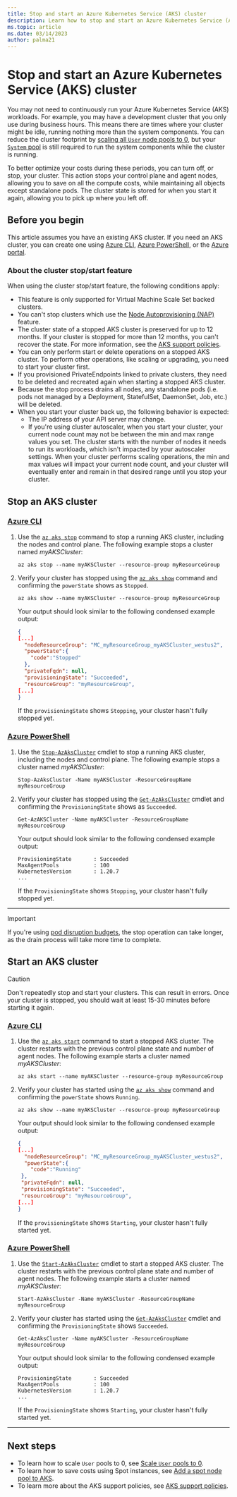 ```yaml
---
title: Stop and start an Azure Kubernetes Service (AKS) cluster
description: Learn how to stop and start an Azure Kubernetes Service (AKS) cluster.
ms.topic: article
ms.date: 03/14/2023
author: palma21
---
```


# Stop and start an Azure Kubernetes Service (AKS) cluster

You may not need to continuously run your Azure Kubernetes Service (AKS) workloads. For example, you may have a development cluster that you only use during business hours. This means there are times where your cluster might be idle, running nothing more than the system components. You can reduce the cluster footprint by [scaling all `User` node pools to 0](scale-cluster.md#scale-user-node-pools-to-0), but your [`System` pool](use-system-pools.md) is still required to run the system components while the cluster is running.

To better optimize your costs during these periods, you can turn off, or stop, your cluster. This action stops your control plane and agent nodes, allowing you to save on all the compute costs, while maintaining all objects except standalone pods. The cluster state is stored for when you start it again, allowing you to pick up where you left off.

## Before you begin

This article assumes you have an existing AKS cluster. If you need an AKS cluster, you can create one using [Azure CLI][aks-quickstart-cli], [Azure PowerShell][aks-quickstart-powershell], or the [Azure portal][aks-quickstart-portal].

### About the cluster stop/start feature

When using the cluster stop/start feature, the following conditions apply:

- This feature is only supported for Virtual Machine Scale Set backed clusters.
- You can't stop clusters which use the [Node Autoprovisioning (NAP)](node-autoprovision.md) feature.
- The cluster state of a stopped AKS cluster is preserved for up to 12 months. If your cluster is stopped for more than 12 months, you can't recover the state. For more information, see the [AKS support policies](support-policies.md).
- You can only perform start or delete operations on a stopped AKS cluster. To perform other operations, like scaling or upgrading, you need to start your cluster first.
- If you provisioned PrivateEndpoints linked to private clusters, they need to be deleted and recreated again when starting a stopped AKS cluster.
- Because the stop process drains all nodes, any standalone pods (i.e. pods not managed by a Deployment, StatefulSet, DaemonSet, Job, etc.) will be deleted.
- When you start your cluster back up, the following behavior is expected:
  - The IP address of your API server may change.
  - If you're using cluster autoscaler, when you start your cluster, your current node count may not be between the min and max range values you set. The cluster starts with the number of nodes it needs to run its workloads, which isn't impacted by your autoscaler settings. When your cluster performs scaling operations, the min and max values will impact your current node count, and your cluster will eventually enter and remain in that desired range until you stop your cluster.

## Stop an AKS cluster

### [Azure CLI](#tab/azure-cli)

1. Use the [`az aks stop`][az-aks-stop] command to stop a running AKS cluster, including the nodes and control plane. The following example stops a cluster named *myAKSCluster*:

    ```azurecli-interactive
    az aks stop --name myAKSCluster --resource-group myResourceGroup
    ```

2. Verify your cluster has stopped using the [`az aks show`][az-aks-show] command and confirming the `powerState` shows as `Stopped`.

    ```azurecli-interactive
    az aks show --name myAKSCluster --resource-group myResourceGroup
    ```

    Your output should look similar to the following condensed example output:

    ```json
    {
    [...]
      "nodeResourceGroup": "MC_myResourceGroup_myAKSCluster_westus2",
      "powerState":{
        "code":"Stopped"
      },
      "privateFqdn": null,
      "provisioningState": "Succeeded",
      "resourceGroup": "myResourceGroup",
    [...]
    }
    ```

    If the `provisioningState` shows `Stopping`, your cluster hasn't fully stopped yet.

### [Azure PowerShell](#tab/azure-powershell)

1. Use the [`Stop-AzAksCluster`][stop-azakscluster] cmdlet to stop a running AKS cluster, including the nodes and control plane. The following example stops a cluster named *myAKSCluster*:

    ```azurepowershell-interactive
    Stop-AzAksCluster -Name myAKSCluster -ResourceGroupName myResourceGroup
    ```

2. Verify your cluster has stopped using the [`Get-AzAksCluster`][get-azakscluster] cmdlet and confirming the `ProvisioningState` shows as `Succeeded`.

    ```azurepowershell-interactive
    Get-AzAKSCluster -Name myAKSCluster -ResourceGroupName myResourceGroup
    ```

    Your output should look similar to the following condensed example output:

    ```Output
    ProvisioningState       : Succeeded
    MaxAgentPools           : 100
    KubernetesVersion       : 1.20.7
    ...
    ```

    If the `ProvisioningState` shows `Stopping`, your cluster hasn't fully stopped yet.

---

> [!IMPORTANT]
> If you're using [pod disruption budgets](https://kubernetes.io/docs/concepts/workloads/pods/disruptions/), the stop operation can take longer, as the drain process will take more time to complete.

## Start an AKS cluster

> [!CAUTION]
> Don't repeatedly stop and start your clusters. This can result in errors. Once your cluster is stopped, you should wait at least 15-30 minutes before starting it again.

### [Azure CLI](#tab/azure-cli)

1. Use the [`az aks start`][az-aks-start] command to start a stopped AKS cluster. The cluster restarts with the previous control plane state and number of agent nodes. The following example starts a cluster named *myAKSCluster*:

    ```azurecli-interactive
    az aks start --name myAKSCluster --resource-group myResourceGroup
    ```

2. Verify your cluster has started using the [`az aks show`][az-aks-show] command and confirming the `powerState` shows `Running`.

    ```azurecli-interactive
    az aks show --name myAKSCluster --resource-group myResourceGroup
    ```

    Your output should look similar to the following condensed example output:

    ```json
    {
    [...]
      "nodeResourceGroup": "MC_myResourceGroup_myAKSCluster_westus2",
      "powerState":{
        "code":"Running"
     },
     "privateFqdn": null,
     "provisioningState": "Succeeded",
     "resourceGroup": "myResourceGroup",
    [...]
    }
    ```

    If the `provisioningState` shows `Starting`, your cluster hasn't fully started yet.

### [Azure PowerShell](#tab/azure-powershell)

1. Use the [`Start-AzAksCluster`][start-azakscluster] cmdlet to start a stopped AKS cluster. The cluster restarts with the previous control plane state and number of agent nodes. The following example starts a cluster named *myAKSCluster*:

    ```azurepowershell-interactive
    Start-AzAksCluster -Name myAKSCluster -ResourceGroupName myResourceGroup
    ```

2. Verify your cluster has started using the [`Get-AzAksCluster`][get-azakscluster] cmdlet and confirming the `ProvisioningState` shows `Succeeded`.

    ```azurepowershell-interactive
    Get-AzAksCluster -Name myAKSCluster -ResourceGroupName myResourceGroup
    ```

    Your output should look similar to the following condensed example output:

    ```Output
    ProvisioningState       : Succeeded
    MaxAgentPools           : 100
    KubernetesVersion       : 1.20.7
    ...
    ```

    If the `ProvisioningState` shows `Starting`, your cluster hasn't fully started yet.

---

## Next steps

- To learn how to scale `User` pools to 0, see [Scale `User` pools to 0](scale-cluster.md#scale-user-node-pools-to-0).
- To learn how to save costs using Spot instances, see [Add a spot node pool to AKS](spot-node-pool.md).
- To learn more about the AKS support policies, see [AKS support policies](support-policies.md).

<!-- LINKS - external -->

<!-- LINKS - internal -->
[aks-quickstart-cli]: ./learn/quick-kubernetes-deploy-cli.md
[aks-quickstart-portal]: ./learn/quick-kubernetes-deploy-portal.md
[aks-quickstart-powershell]: ./learn/quick-kubernetes-deploy-powershell.md
[az-aks-show]: /cli/azure/aks#az_aks_show
[stop-azakscluster]: /powershell/module/az.aks/stop-azakscluster
[get-azakscluster]: /powershell/module/az.aks/get-azakscluster
[start-azakscluster]: /powershell/module/az.aks/start-azakscluster
[az-aks-stop]: /cli/azure/aks#az_aks_stop
[az-aks-start]: /cli/azure/aks#az_aks_start
